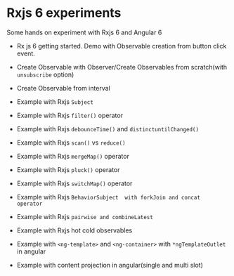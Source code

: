 # Rxjs 6 experiments
Some hands on experiment with Rxjs 6 and Angular 6

- Rx js  6 getting started. Demo with Observable creation from button click event.

- Create Observable with Observer<T>/Create Observables from scratch(with `unsubscribe` option)

- Create Observable from interval

- Example with Rxjs `Subject` 

- Example with Rxjs `filter()` operator

- Example with Rxjs `debounceTime()` and `distinctuntilChanged()`

- Example with Rxjs `scan()` vs `reduce()`

- Example with Rxjs `mergeMap()` operator

- Example with Rxjs `pluck()` operator

- Example with Rxjs `switchMap()` operator

- Example with Rxjs `BehaviorSubject  with forkJoin and concat operator` 

- Example with Rxjs `pairwise and combineLatest`

- Example with Rxjs hot cold observables

- Example with `<ng-template>` and `<ng-container>` with `*ngTemplateOutlet` in angular

- Example with content projection in angular(single and multi slot)
